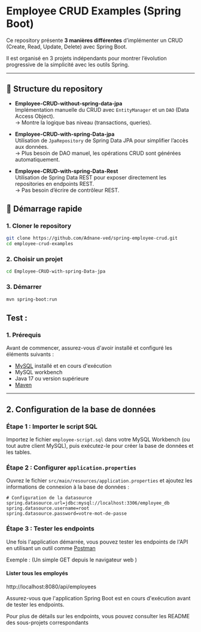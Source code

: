 # Employee CRUD Examples (Spring Boot)

Ce repository présente **3 manières différentes** d’implémenter un CRUD (Create, Read, Update, Delete) avec Spring Boot.

Il est organisé en 3 projets indépendants pour montrer l’évolution progressive de la simplicité avec les outils Spring.

---

## 📂 Structure du repository

- **Employee-CRUD-without-spring-data-jpa**  
  Implémentation manuelle du CRUD avec `EntityManager` et un `DAO` (Data Access Object).  
  → Montre la logique bas niveau (transactions, queries).

- **Employee-CRUD-with-spring-Data-jpa**  
  Utilisation de `JpaRepository` de Spring Data JPA pour simplifier l’accès aux données.  
  → Plus besoin de DAO manuel, les opérations CRUD sont générées automatiquement.

- **Employee-CRUD-with-spring-Data-Rest**  
  Utilisation de Spring Data REST pour exposer directement les repositories en endpoints REST.  
  → Pas besoin d’écrire de contrôleur REST.


## 🚀 Démarrage rapide

### 1. Cloner le repository
```bash
git clone https://github.com/Adnane-ved/spring-employee-crud.git
cd employee-crud-examples
```
### 2. Choisir un projet
```bash
cd Employee-CRUD-with-spring-Data-jpa
```
### 3. Démarrer 
```bash
mvn spring-boot:run
```
## Test :

### 1. Prérequis

Avant de commencer, assurez-vous d'avoir installé et configuré les éléments suivants :

- [MySQL](https://dev.mysql.com/downloads/) installé et en cours d'exécution
- MySQL workbench
- Java 17 ou version supérieure
- [Maven](https://maven.apache.org/download.cgi)

---

## 2. Configuration de la base de données

### Étape 1 : Importer le script SQL
Importez le fichier `employee-script.sql` dans votre MySQL Workbench (ou tout autre client MySQL), puis exécutez-le pour créer la base de données et les tables.

### Étape 2 : Configurer `application.properties`
Ouvrez le fichier `src/main/resources/application.properties` et ajoutez les informations de connexion à la base de données :

```properties
# Configuration de la datasource
spring.datasource.url=jdbc:mysql://localhost:3306/employee_db
spring.datasource.username=root
spring.datasource.password=votre-mot-de-passe
```

### Étape 3 : Tester les endpoints

Une fois l'application démarrée, vous pouvez tester les endpoints de l'API en utilisant un outil comme [Postman](https://www.postman.com/)  

Exemple :  (Un simple GET depuis le navigateur web )

#### Lister tous les employés
http://localhost:8080/api/employees

Assurez-vous que l'application Spring Boot est en cours d'exécution avant de tester les endpoints.

Pour plus de détails sur les endpoints, vous pouvez consulter les README des sous-projets correspondants



